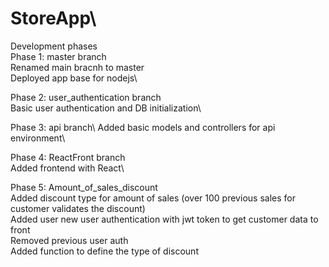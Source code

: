 # StoreApp\

Development phases\
Phase 1: master branch\
  Renamed main bracnh to master\
  Deployed app base for nodejs\
  
Phase 2: user_authentication branch\
  Basic user authentication and DB initialization\
  
Phase 3: api branch\ 
  Added basic models and controllers for api environment\
  
Phase 4: ReactFront branch\
  Added frontend  with React\
  
Phase 5: Amount_of_sales_discount\
  Added discount type for amount of sales (over 100 previous sales for customer validates the discount)\
  Added user new user authentication with jwt token to get customer data to front\
  Removed previous user auth\
  Added function to define the type of discount 
  
  
  
